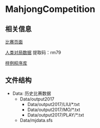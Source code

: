 # MahjongCompetition

## 相关信息

[比赛页面](https://www.botzone.org.cn/static/gamecontest2020a_cn.html)

[人类对局数据](https://pan.baidu.com/s/1vXzYUsRBNpH245SQku0b3A) 提取码：rm79

[样例程序库](https://github.com/ailab-pku/Chinese-Standard-Mahjong)

## 文件结构

- Data: 历史比赛数据
  - Data/output2017
    - Data/output2017/LIU/*.txt
    - Data/output2017/MO/*.txt
    - Data/output2017/PLAY/*.txt
  - Data/mjdata.sfs

